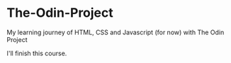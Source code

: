 # The-Odin-Project
My learning journey of HTML, CSS and Javascript (for now) with The Odin Project

I'll finish this course.
